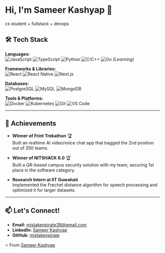 # Hi, I'm Sameer Kashyap 👋

 cs student + fullstack + devops

## 🛠️ Tech Stack

**Languages:**  
![JavaScript](https://img.shields.io/badge/-JavaScript-F7DF1E?style=flat&logo=javascript&logoColor=black)
![TypeScript](https://img.shields.io/badge/-TypeScript-3178C6?style=flat&logo=typescript&logoColor=white)
![Python](https://img.shields.io/badge/-Python-3776AB?style=flat&logo=python&logoColor=white)
![C/C++](https://img.shields.io/badge/-C/C++-00599C?style=flat&logo=c%2B%2B&logoColor=white)
![Go](https://img.shields.io/badge/-Go-00ADD8?style=flat&logo=go&logoColor=white) *(Learning)*

**Frameworks & Libraries:**  
![React](https://img.shields.io/badge/-React-61DAFB?style=flat&logo=react&logoColor=black)
![React Native](https://img.shields.io/badge/-React_Native-61DAFB?style=flat&logo=react&logoColor=black)
![Next.js](https://img.shields.io/badge/-Next.js-000000?style=flat&logo=next.js&logoColor=white)

**Databases:**  
![PostgreSQL](https://img.shields.io/badge/-PostgreSQL-4169E1?style=flat&logo=postgresql&logoColor=white)
![MySQL](https://img.shields.io/badge/-MySQL-4479A1?style=flat&logo=mysql&logoColor=white)
![MongoDB](https://img.shields.io/badge/-MongoDB-47A248?style=flat&logo=mongodb&logoColor=white)

**Tools & Platforms:**  
![Docker](https://img.shields.io/badge/-Docker-2496ED?style=flat&logo=docker&logoColor=white)
![Kubernetes](https://img.shields.io/badge/-Kubernetes-326CE5?style=flat&logo=kubernetes&logoColor=white)
![Git](https://img.shields.io/badge/-Git-F05032?style=flat&logo=git&logoColor=white)
![VS Code](https://img.shields.io/badge/-VS_Code-007ACC?style=flat&logo=visual-studio-code&logoColor=white)

---

## 🌟 Achievements

- **Winner of Frint Trekathon** 🏆  
  Built an realtime AI video/voice chat app that bagged the 2nd position out of 350 teams.

- **Winner of NITSHACK 6.0** 🏆  
  Built a QR-based campus security solution with my team, securing 1st place in the software category.

- **Research Intern at IIT Guwahati**  
  Implemented the Frechet distance algorithm for speech processing and optimized it for larger datasets.

---

## 📫 Let's Connect!

- **Email:** mistakenpirate38@gmail.com  
- **LinkedIn:** [Sameer Kashyap](https://linkedin.com)  
- **GitHub:** [mistakenpirate](https://github.com)  


⭐️ From [Sameer Kashyap](https://github.com/mistakenpirate)
